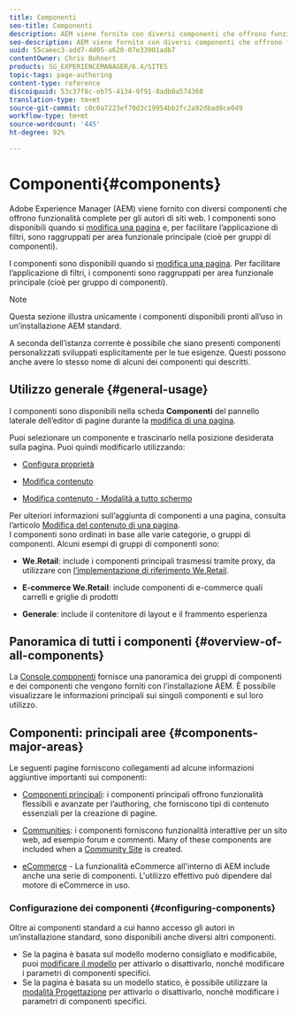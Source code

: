 ```yaml
---
title: Componenti
seo-title: Componenti
description: AEM viene fornito con diversi componenti che offrono funzionalità complete per gli autori di siti web
seo-description: AEM viene fornito con diversi componenti che offrono funzionalità complete per gli autori di siti web
uuid: 55caeec3-add7-4d05-a620-07e33901adb7
contentOwner: Chris Bohnert
products: SG_EXPERIENCEMANAGER/6.4/SITES
topic-tags: page-authoring
content-type: reference
discoiquuid: 53c37f8c-eb75-4134-9f91-8adb0a574360
translation-type: tm+mt
source-git-commit: c0c0a7223ef70d3c19954bb2fc2a92dbad8ce049
workflow-type: tm+mt
source-wordcount: '445'
ht-degree: 92%

---
```



# Componenti{#components}

Adobe Experience Manager (AEM) viene fornito con diversi componenti che offrono funzionalità complete per gli autori di siti web. I componenti sono disponibili quando si [modifica una pagina](/help/sites-authoring/editing-content.md) e, per facilitare l’applicazione di filtri, sono raggruppati per area funzionale principale (cioè per gruppi di componenti).

I componenti sono disponibili quando si [modifica una pagina](/help/sites-authoring/editing-content.md). Per facilitare l’applicazione di filtri, i componenti sono raggruppati per area funzionale principale (cioè per gruppo di componenti).

>[!NOTE]
>
>Questa sezione illustra unicamente i componenti disponibili pronti all’uso in un’installazione AEM standard.
>
>A seconda dell’istanza corrente è possibile che siano presenti componenti personalizzati sviluppati esplicitamente per le tue esigenze. Questi possono anche avere lo stesso nome di alcuni dei componenti qui descritti.

## Utilizzo generale   {#general-usage}

I componenti sono disponibili nella scheda **Componenti** del pannello laterale dell’editor di pagine durante la [modifica di una pagina](/help/sites-authoring/editing-content.md).

Puoi selezionare un componente e trascinarlo nella posizione desiderata sulla pagina. Puoi quindi modificarlo utilizzando:

* [Configura proprietà](/help/sites-authoring/editing-page-properties.md)
* [Modifica contenuto](/help/sites-authoring/editing-content.md)

* [Modifica contenuto - Modalità a tutto schermo](/help/sites-authoring/editing-content.md#edit-content-full-screen-mode)

Per ulteriori informazioni sull’aggiunta di componenti a una pagina, consulta l’articolo [Modifica del contenuto di una pagina](/help/sites-authoring/editing-content.md).\
I componenti sono ordinati in base alle varie categorie, o gruppi di componenti. Alcuni esempi di gruppi di componenti sono:

* **We.Retail**: include i componenti principali trasmessi tramite proxy, da utilizzare con [l’implementazione di riferimento We.Retail](/help/sites-developing/we-retail.md).

* **E-commerce We.Retail**: include componenti di e-commerce quali carrelli e griglie di prodotti

* **Generale**: include il contenitore di layout e il frammento esperienza

## Panoramica di tutti i componenti {#overview-of-all-components}

La [Console componenti](/help/sites-authoring/default-components-console.md) fornisce una panoramica dei gruppi di componenti e dei componenti che vengono forniti con l’installazione AEM. È possibile visualizzare le informazioni principali sui singoli componenti e sul loro utilizzo.

## Componenti: principali aree {#components-major-areas}

Le seguenti pagine forniscono collegamenti ad alcune informazioni aggiuntive importanti sui componenti:

* [Componenti principali](https://docs.adobe.com/content/help/it-IT/experience-manager-core-components/using/introduction.html): i componenti principali offrono funzionalità flessibili e avanzate per l’authoring, che forniscono tipi di contenuto essenziali per la creazione di pagine.

* [Communities](/help/communities/author-communities.md): i componenti forniscono funzionalità interattive per un sito web, ad esempio forum e commenti. Many of these components are included when a [Community Site](/help/communities/overview.md) is created.

* [eCommerce](/help/sites-administering/ecommerce.md) - La funzionalità eCommerce all&#39;interno di AEM include anche una serie di componenti. L&#39;utilizzo effettivo può dipendere dal motore di eCommerce in uso.

### Configurazione dei componenti {#configuring-components}

Oltre ai componenti standard a cui hanno accesso gli autori in un’installazione standard, sono disponibili anche diversi altri componenti.

* Se la pagina è basata sul modello moderno consigliato e modificabile, puoi [modificare il modello](/help/sites-authoring/templates.md) per attivarlo o disattivarlo, nonché modificare i parametri di componenti specifici.
* Se la pagina è basata su un modello statico, è possibile utilizzare la [modalità Progettazione](/help/sites-authoring/default-components-designmode.md#enable-disable-components) per attivarlo o disattivarlo, nonché modificare i parametri di componenti specifici.

